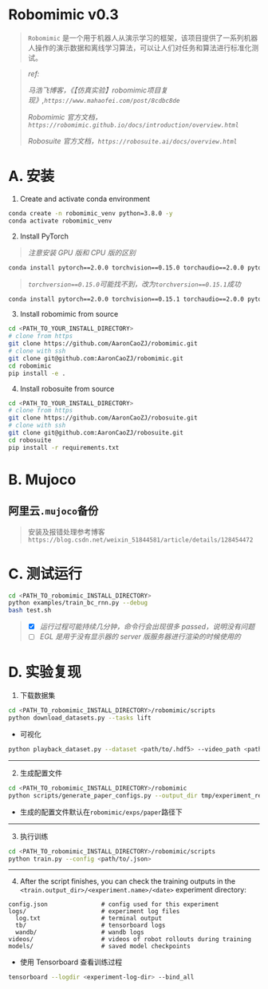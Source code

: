 # Robomimic v0.3

> `Robomimic` 是一个用于机器人从演示学习的框架，该项目提供了一系列机器人操作的演示数据和离线学习算法，可以让人们对任务和算法进行标准化测试。

> *ref:*
>
> *马浩飞博客，《【仿真实验】robomimic项目复现》,`https://www.mahaofei.com/post/8cdbc8de`* 
>
> *Robomimic 官方文档，`https://robomimic.github.io/docs/introduction/overview.html`*
>
> *Robosuite 官方文档，`https://robosuite.ai/docs/overview.html`*



# A. 安装

1. Create and activate conda environment

```bash
conda create -n robomimic_venv python=3.8.0 -y
conda activate robomimic_venv
```

2. Install PyTorch

> *注意安装 GPU 版和 CPU 版的区别*

```bash
conda install pytorch==2.0.0 torchvision==0.15.0 torchaudio==2.0.0 pytorch-cuda=11.8 -c pytorch -c nvidia
```

> *`torchversion==0.15.0`可能找不到，改为`torchversion==0.15.1`成功*

```bash
conda install pytorch==2.0.0 torchvision==0.15.1 torchaudio==2.0.0 pytorch-cuda=11.8 -c pytorch -c nvidia
```

3. Install robomimic from source

```bash
cd <PATH_TO_YOUR_INSTALL_DIRECTORY>
# clone from https
git clone https://github.com/AaronCaoZJ/robomimic.git
# clone with ssh
git clone git@github.com:AaronCaoZJ/robomimic.git
cd robomimic
pip install -e .
```

4. Install robosuite from source

```bash
cd <PATH_TO_YOUR_INSTALL_DIRECTORY>
# clone from https
git clone https://github.com/AaronCaoZJ/robosuite.git
# clone with ssh
git clone git@github.com:AaronCaoZJ/robosuite.git
cd robosuite
pip install -r requirements.txt
```



# B. Mujoco

## 阿里云`.mujoco`备份

> 安装及报错处理参考博客`https://blog.csdn.net/weixin_51844581/article/details/128454472`



# C. 测试运行

```bash
cd <PATH_TO_robomimic_INSTALL_DIRECTORY>
python examples/train_bc_rnn.py --debug
bash test.sh
```

> - [x] *运行过程可能持续几分钟，命令行会出现很多 passed，说明没有问题*
> - [ ] *EGL 是用于没有显示器的 server 版服务器进行渲染的时候使用的*



# D. 实验复现

1. 下载数据集

```bash
cd <PATH_TO_robomimic_INSTALL_DIRECTORY>/robomimic/scripts
python download_datasets.py --tasks lift
```

- 可视化

```bash
python playback_dataset.py --dataset <path/to/.hdf5> --video_path <path/to/.mp4> --n 5
```

---

2. 生成配置文件

```bash
cd <PATH_TO_robomimic_INSTALL_DIRECTORY>/robomimic
python scripts/generate_paper_configs.py --output_dir tmp/experiment_results
```

- 生成的配置文件默认在`robomimic/exps/paper`路径下

---

3. 执行训练

``` bash
cd <PATH_TO_robomimic_INSTALL_DIRECTORY>/robomimic/scripts
python train.py --config <path/to/.json>
```

---

4. After the script finishes, you can check the training outputs in the `<train.output_dir>/<experiment.name>/<date>` experiment directory:

```
config.json               # config used for this experiment
logs/                     # experiment log files
  log.txt                 # terminal output
  tb/                     # tensorboard logs
  wandb/                  # wandb logs
videos/                   # videos of robot rollouts during training
models/                   # saved model checkpoints
```

- 使用 Tensorboard 查看训练过程

```bash
tensorboard --logdir <experiment-log-dir> --bind_all
```
